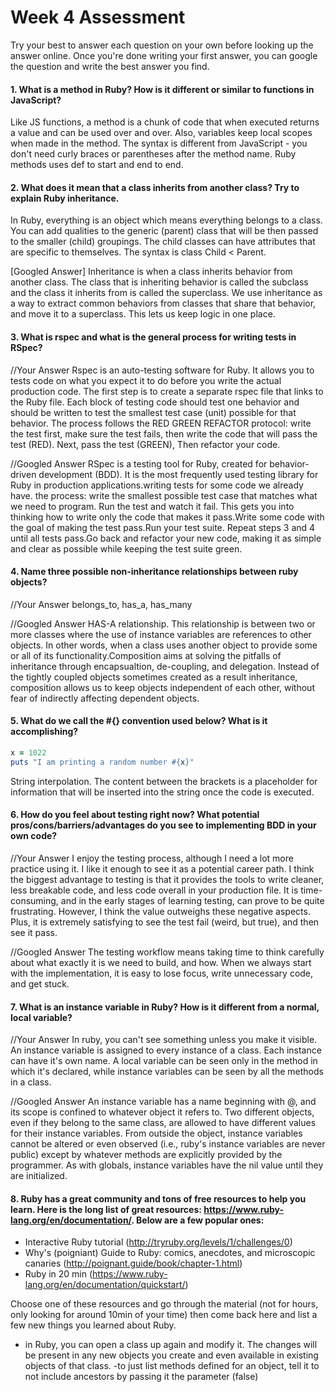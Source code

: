 # Week 4 Assessment

Try your best to answer each question on your own before looking up the answer online. Once you're done writing your first answer, you can google the question and write the best answer you find.


#### 1. What is a method in Ruby? How is it different or similar to functions in JavaScript?
Like JS functions, a method is a chunk of code that when executed returns a value and can be used over and over.  Also, variables keep local scopes when made in the method. The syntax is different from JavaScript - you don't need curly braces or parentheses after the method name. Ruby methods uses def to start and end to end.

#### 2. What does it mean that a class inherits from another class? Try to explain Ruby inheritance.

In Ruby, everything is an object which means everything belongs to a class.  You can add qualities to the generic (parent) class that will be then passed to the smaller (child) groupings.  The child classes can have attributes that are specific to themselves.  The syntax is class Child < Parent.

[Googled Answer]
Inheritance is when a class inherits behavior from another class. The class that is inheriting behavior is called the subclass and the class it inherits from is called the superclass. We use inheritance as a way to extract common behaviors from classes that share that behavior, and move it to a superclass. This lets us keep logic in one place.

#### 3. What is rspec and what is the general process for writing tests in RSpec?

//Your Answer
Rspec is an auto-testing software for Ruby.  It allows you to tests code on what you expect it to do before you write the  actual production code. The first step is to create a separate rspec file that links to the Ruby file. Each block of testing code should test one behavior and should be written to test the smallest test case (unit) possible for that behavior. The process follows the RED GREEN REFACTOR protocol:  write the test first, make sure the test fails, then write the code that will pass the test (RED). Next, pass the test (GREEN), Then refactor your code.   

//Googled Answer
RSpec is a testing tool for Ruby, created for behavior-driven development (BDD). It is the most frequently used testing library for Ruby in production applications.writing tests for some code we already have.  the process:  write the smallest possible test case that matches what we need to program. Run the test and watch it fail. This gets you into thinking how to write only the code that makes it pass.Write some code with the goal of making the test pass.Run your test suite. Repeat steps 3 and 4 until all tests pass.Go back and refactor your new code, making it as simple and clear as possible while keeping the test suite green.

#### 4. Name three possible non-inheritance relationships between ruby objects?

//Your Answer
belongs_to, has_a, has_many

//Googled Answer
 HAS-A relationship. This relationship is between two or more classes where the use of instance variables are references to other objects. In other words, when a class uses another object to provide some or all of its functionality.Composition aims at solving the pitfalls of inheritance through encapsualtion, de-coupling, and delegation. Instead of the tightly coupled objects sometimes created as a result inheritance, composition allows us to keep objects independent of each other, without fear of indirectly affecting dependent objects.

#### 5. What do we call the #{} convention used below? What is it accomplishing?

```ruby
x = 1022
puts "I am printing a random number #{x}"
```
String interpolation. The content between the brackets is a placeholder for information that will be inserted into the string once the code is executed.

#### 6. How do you feel about testing right now? What potential pros/cons/barriers/advantages do you see to implementing BDD in your own code?

//Your Answer
 I enjoy the testing process, although I need a lot more practice using it.  I like it enough to see it as a potential career path. I think the biggest advantage to testing is that it provides the tools to write cleaner, less breakable code, and less code overall in your production file.  It is time-consuming, and in the early stages of learning testing, can prove to be quite frustrating. However, I think the value outweighs these negative aspects. Plus, it is extremely satisfying to see the test fail (weird, but true), and then see it pass.  

//Googled Answer
The testing workflow means taking time to think carefully about what exactly it is we need to build, and how. When we always start with the implementation, it is easy to lose focus, write unnecessary code, and get stuck.

#### 7. What is an instance variable in Ruby? How is it different from a normal, local variable?

//Your Answer
In ruby, you can't see something unless you make it visible.  An instance variable is assigned to every instance of a class. Each instance can have it's own name.  A local variable can be seen only in the method in which it's declared, while instance variables can be seen by all the methods in a class.

//Googled Answer
An instance variable has a name beginning with @, and its scope is confined to whatever object it refers to. Two different objects, even if they belong to the same class, are allowed to have different values for their instance variables. From outside the object, instance variables cannot be altered or even observed (i.e., ruby's instance variables are never public) except by whatever methods are explicitly provided by the programmer. As with globals, instance variables have the nil value until they are initialized.

#### 8. Ruby has a great community and tons of free resources to help you learn. Here is the long list of great resources: https://www.ruby-lang.org/en/documentation/. Below are a few popular ones:
- Interactive Ruby tutorial (http://tryruby.org/levels/1/challenges/0)
- Why's (poigniant) Guide to Ruby: comics, anecdotes, and microscopic canaries (http://poignant.guide/book/chapter-1.html)
- Ruby in 20 min (https://www.ruby-lang.org/en/documentation/quickstart/)


Choose one of these resources and go through the material (not for hours, only looking for around 10min of your time) then come back here and list a few new things you learned about Ruby.
- in Ruby, you can open a class up again and modify it. The changes will be present in any new objects you create and even available in existing objects of that class.
-to just list methods defined for an object, tell it to not include ancestors by passing it the parameter (false)
